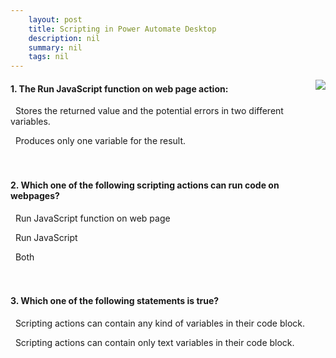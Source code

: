 ```yaml
---
    layout: post
    title: Scripting in Power Automate Desktop  
    description: nil
    summary: nil
    tags: nil
---
```



 <a target="_blank" href="https://docs.microsoft.com/en-us/learn/modules/pad-scripting/5-check-knowledge/"><i class="fas fa-external-link-alt"></i> </a>
 <img align="right" src="https://docs.microsoft.com/en-us/learn/achievements/pad-scripting.svg">
####  1. The Run JavaScript function on web page action:


<i class='far fa-square'></i> &nbsp;&nbsp;Stores the returned value and the potential errors in two different variables.

<i class='fas fa-check-square' style='color: Dodgerblue;'></i> &nbsp;&nbsp;Produces only one variable for the result.
<br />
<br />
<br />

####  2. Which one of the following scripting actions can run code on webpages?


<i class='fas fa-check-square' style='color: Dodgerblue;'></i> &nbsp;&nbsp;Run JavaScript function on web page

<i class='far fa-square'></i> &nbsp;&nbsp;Run JavaScript

<i class='far fa-square'></i> &nbsp;&nbsp;Both
<br />
<br />
<br />

####  3. Which one of the following statements is true?


<i class='fas fa-check-square' style='color: Dodgerblue;'></i> &nbsp;&nbsp;Scripting actions can contain any kind of variables in their code block.

<i class='far fa-square'></i> &nbsp;&nbsp;Scripting actions can contain only text variables in their code block.
<br />
<br />
<br />

